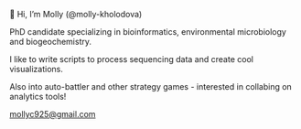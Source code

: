 👋 Hi, I’m Molly (@molly-kholodova)
 
PhD candidate specializing in bioinformatics, environmental microbiology and biogeochemistry.

I like to write scripts to process sequencing data and create cool visualizations. 

Also into auto-battler and other strategy games - interested in collabing on analytics tools!

mollyc925@gmail.com

<!---
molly-kholodova/molly-kholodova is a ✨ special ✨ repository because its `README.md` (this file) appears on your GitHub profile.
You can click the Preview link to take a look at your changes.
--->
